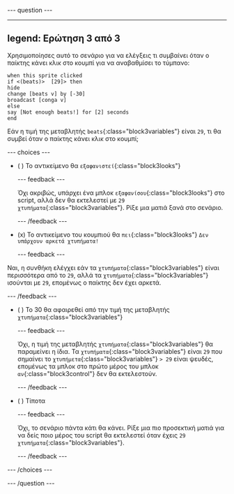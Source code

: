 
--- question ---

---
legend: Ερώτηση 3 από 3
---

Χρησιμοποίησες αυτό το σενάριο για να ελέγξεις τι συμβαίνει όταν ο παίκτης κάνει κλικ στο κουμπί για να αναβαθμίσει το τύμπανο:

```blocks3
when this sprite clicked
if <(beats)>  [29]> then 
hide
change [beats v] by [-30] 
broadcast [conga v] 
else
say [Not enough beats!] for [2] seconds 
end
```

Εάν η τιμή της μεταβλητής `beats`{:class="block3variables"} είναι `29`, τι θα συμβεί όταν ο παίκτης κάνει κλικ στο κουμπί;

--- choices ---

- ( ) Το αντικείμενο θα `εξαφανιστεί`{:class="block3looks"}

  --- feedback ---

  Όχι ακριβώς, υπάρχει ένα μπλοκ `εξαφανίσου`{:class="block3looks"} στο script, αλλά δεν θα εκτελεστεί με `29` `χτυπήματα`{:class="block3variables"}. Ρίξε μια ματιά ξανά στο σενάριο.

  --- /feedback ---

- (x) Το αντικείμενο του κουμπιού θα `πει`{:class="block3looks"} `Δεν υπάρχουν αρκετά χτυπήματα!`

  --- feedback ---

Ναι, η συνθήκη ελέγχει εάν τα `χτυπήματα`{:class="block3variables"} είναι περισσότερα από το `29`, αλλά τα `χτυπήματα`{:class="block3variables"} ισούνται με `29`, επομένως ο παίκτης δεν έχει αρκετά.

  --- /feedback ---

- ( ) Το 30 θα αφαιρεθεί από την τιμή της μεταβλητής `χτυπήματα`{:class="block3variables"}

  --- feedback ---

  Όχι, η τιμή της μεταβλητής `χτυπήματα`{:class="block3variables"} θα παραμείνει η ίδια. Τα `χτυπήματα`{:class="block3variables"} είναι `29` που σημαίνει το `χτυπήμετα`{:class="block3variables"} `> 29` είναι ψευδές, επομένως τα μπλοκ στο πρώτο μέρος του μπλοκ `αν`{:class="block3control"} δεν θα εκτελεστούν.

  --- /feedback ---

- ( ) Τίποτα

  --- feedback ---

  Όχι, το σενάριο πάντα κάτι θα κάνει. Ρίξε μια πιο προσεκτική ματιά για να δείς ποιο μέρος του script θα εκτελεστεί όταν έχεις `29` `χτυπήματα`{:class="block3variables"}.

  --- /feedback ---

--- /choices ---

--- /question ---
